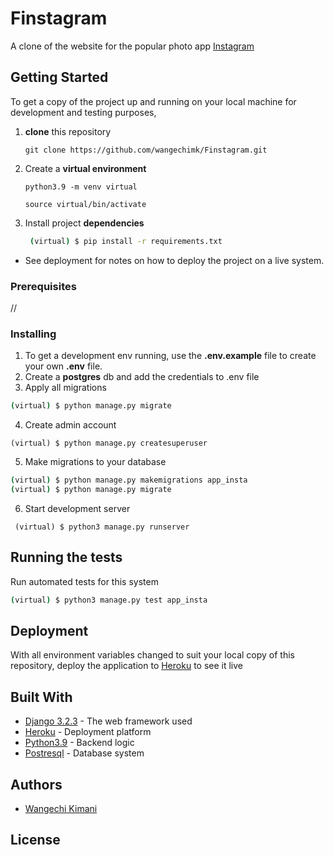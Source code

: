 # Finstagram
A clone of the website for the popular photo app [Instagram](https://www.instagram.com/)

## Getting Started

To get a copy of the project up and running on your local machine for development and testing purposes, 
1. **clone** this repository 
   ``` 
   git clone https://github.com/wangechimk/Finstagram.git
   ```
2. Create a **virtual environment** 
   ```
   python3.9 -m venv virtual

   source virtual/bin/activate
   ```
3. Install project **dependencies**
   ```sh
    (virtual) $ pip install -r requirements.txt
    ```
* See deployment for notes on how to deploy the project on a live system.

### Prerequisites

//


### Installing

1.  To get a development env running, use the **.env.example** file to create your own **.env** file.
2.  Create a **postgres** db and add the credentials to .env file
3.  Apply all migrations
```sh 
(virtual) $ python manage.py migrate 
```
4. Create admin account
```
(virtual) $ python manage.py createsuperuser
```
5. Make migrations to your database
```sh
(virtual) $ python manage.py makemigrations app_insta
(virtual) $ python manage.py migrate
```
6.  Start development server
```
 (virtual) $ python3 manage.py runserver
 ```

## Running the tests

Run automated tests for this system

```sh
(virtual) $ python3 manage.py test app_insta
```

## Deployment

With all environment variables changed to suit your local copy of this repository, deploy the application to [Heroku](https://medium.com/@hdsingh13/deploying-django-app-on-heroku-with-postgres-as-backend-b2f3194e8a43) to see it live

## Built With

* [Django 3.2.3](https://www.djangoproject.com/) - The web framework used
* [Heroku](https://www.heroku.com/platform) -  Deployment platform
* [Python3.9](https://www.python.org/) - Backend logic
* [Postresql](https://www.postgresql.org/) - Database system


## Authors

* [Wangechi Kimani](https://github.com/wangechimk/Finstagram.git)


## License
